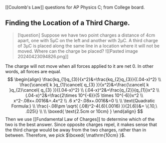 [[Coulomb's Law]] questions for AP Physics C; from College board.

## Finding the Location of a Third Charge.

>[!question]
>Suppose we have two point charges a distance of $4\mathrm{cm}$ apart, one with $5\mathrm{\mu C}$ on the left and another with $2\mathrm{\mu C}$. A third charge of $3\mathrm{\mu C}$ is placed along the same line in a location where it will not be moved. Where can the charge be placed?
>![[Pasted image 20240423094826.png]]

The charge will not move when all forces applied to it are net 0. In other words, all forces are equal.
$$
\begin{align}
\frac{kq_{1}q_{3}}{x^2}&=\frac{kq_{2}q_{3}}{(.04-x)^2} \\
\frac{\cancel{ k }q_{1}\cancel{ q_{3} }}{x^2}&=\frac{\cancel{ k }q_{2}\cancel{ q_{3} }}{(.04-x)^2} \\
(.04-x)^2&=\frac{q_{2}}{q_{1}}x^2 \\
(.04-x)^2&=\frac{2\times 10^{-6}}{5 \times 10^{-6}}x^2 \\ 
x^2-.08x+.0016&=.4x^2 \\
.6 x^2-.08x+.0016&=0 \\ \\
\text{Quadratic Formula:} \\
\frac{-.08\pm \sqrt{ (.08)^2-4(.6)(.0016) }}{2(.6)}&= \{.10,\ .025\} \\ \\
\boxed{ \text{2.5cm or 10cm} }
\end{align}
$$
Then we use [[Fundamental Law of Charges]] to determine which of the two is the best answer. Since opposite charges repel, it makes sense that the third charge would be away from the two charges, rather than in between. Therefore, we pick $\boxed{ \mathrm{10cm} }$.


